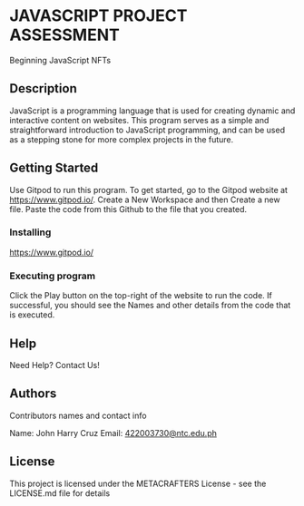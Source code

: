 # JAVASCRIPT PROJECT ASSESSMENT

Beginning JavaScript NFTs

## Description

JavaScript is a programming language that is used for creating dynamic and interactive content on websites. This program serves as a simple and straightforward introduction to JavaScript programming, and can be used as a stepping stone for more complex projects in the future.

## Getting Started

Use Gitpod to run this program. To get started, go to the Gitpod website at https://www.gitpod.io/.
Create a New Workspace and then Create a new file.
Paste the code from this Github to the file that you created.

### Installing

https://www.gitpod.io/

### Executing program

Click the Play button on the top-right of the website to run the code.
If successful, you should see the Names and other details from the code that is executed.

## Help

Need Help? Contact Us!

## Authors

Contributors names and contact info

Name: John Harry Cruz
Email: 422003730@ntc.edu.ph

## License

This project is licensed under the METACRAFTERS License - see the LICENSE.md file for details
